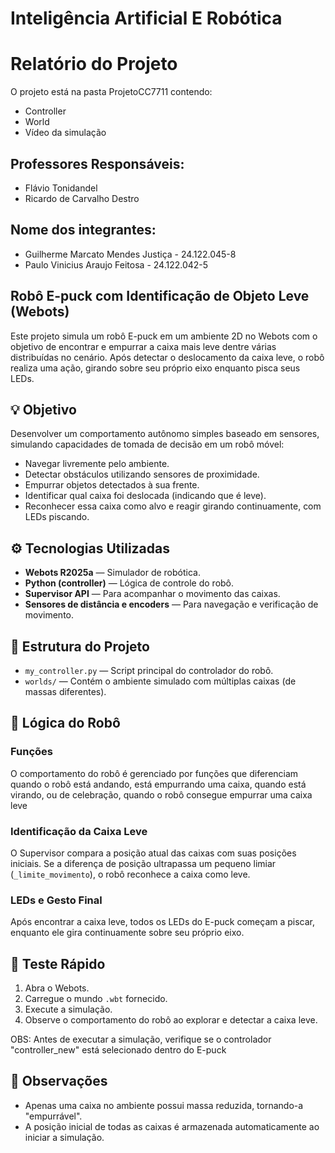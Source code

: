 # Inteligência Artificial E Robótica
# Relatório do Projeto
O projeto está na pasta ProjetoCC7711 contendo:
 * Controller
 * World
 * Vídeo da simulação

## Professores Responsáveis:
 * Flávio Tonidandel
 * Ricardo de Carvalho Destro
   
## Nome dos integrantes:
 * Guilherme Marcato Mendes Justiça - 24.122.045-8
 * Paulo Vinicius Araujo Feitosa - 24.122.042-5


## Robô E-puck com Identificação de Objeto Leve (Webots)

Este projeto simula um robô E-puck em um ambiente 2D no Webots com o objetivo de encontrar e empurrar a caixa mais leve dentre várias distribuídas no cenário. Após detectar o deslocamento da caixa leve, o robô realiza uma ação, girando sobre seu próprio eixo enquanto pisca seus LEDs.

## 💡 Objetivo

Desenvolver um comportamento autônomo simples baseado em sensores, simulando capacidades de tomada de decisão em um robô móvel:

- Navegar livremente pelo ambiente.
- Detectar obstáculos utilizando sensores de proximidade.
- Empurrar objetos detectados à sua frente.
- Identificar qual caixa foi deslocada (indicando que é leve).
- Reconhecer essa caixa como alvo e reagir girando continuamente, com LEDs piscando.

## ⚙️ Tecnologias Utilizadas

- **Webots R2025a** — Simulador de robótica.
- **Python (controller)** — Lógica de controle do robô.
- **Supervisor API** — Para acompanhar o movimento das caixas.
- **Sensores de distância e encoders** — Para navegação e verificação de movimento.

## 📁 Estrutura do Projeto

- `my_controller.py` — Script principal do controlador do robô.
- `worlds/` — Contém o ambiente simulado com múltiplas caixas (de massas diferentes).

## 🤖 Lógica do Robô

### Funções

O comportamento do robô é gerenciado por funções que diferenciam quando o robô está andando, está empurrando uma caixa, quando está virando, ou de celebração, quando o robô consegue empurrar uma caixa leve


### Identificação da Caixa Leve

O Supervisor compara a posição atual das caixas com suas posições iniciais. Se a diferença de posição ultrapassa um pequeno limiar (`_limite_movimento`), o robô reconhece a caixa como leve.

### LEDs e Gesto Final

Após encontrar a caixa leve, todos os LEDs do E-puck começam a piscar, enquanto ele gira continuamente sobre seu próprio eixo.

## 🧪 Teste Rápido

1. Abra o Webots.
2. Carregue o mundo `.wbt` fornecido.
3. Execute a simulação.
4. Observe o comportamento do robô ao explorar e detectar a caixa leve.

OBS: Antes de executar a simulação, verifique se o controlador "controller_new" está selecionado dentro do E-puck

## 📌 Observações

- Apenas uma caixa no ambiente possui massa reduzida, tornando-a "empurrável".
- A posição inicial de todas as caixas é armazenada automaticamente ao iniciar a simulação.

